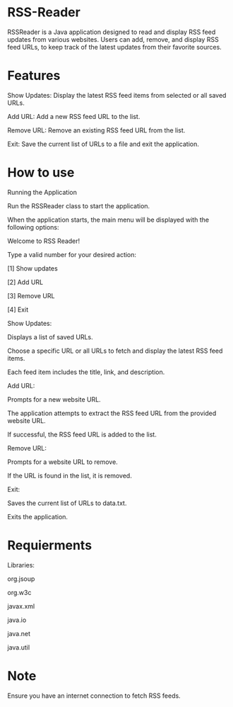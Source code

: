 # RSS-Reader

RSSReader is a Java application designed to read and display RSS feed updates from various websites. Users can add, remove, and display RSS feed URLs, 
to keep track of the latest updates from their favorite sources.



# Features

Show Updates: Display the latest RSS feed items from selected or all saved URLs.

Add URL: Add a new RSS feed URL to the list.

Remove URL: Remove an existing RSS feed URL from the list.

Exit: Save the current list of URLs to a file and exit the application.


# How to use

Running the Application

Run the RSSReader class to start the application.

When the application starts, the main menu will be displayed with the following options:

Welcome to RSS Reader!

Type a valid number for your desired action:

[1] Show updates

[2] Add URL

[3] Remove URL

[4] Exit


Show Updates:

Displays a list of saved URLs.

Choose a specific URL or all URLs to fetch and display the latest RSS feed items.

Each feed item includes the title, link, and description.

Add URL:

Prompts for a new website URL.

The application attempts to extract the RSS feed URL from the provided website URL.

If successful, the RSS feed URL is added to the list.

Remove URL:

Prompts for a website URL to remove.

If the URL is found in the list, it is removed.

Exit:

Saves the current list of URLs to data.txt.

Exits the application.

# Requierments

Libraries:

org.jsoup 

org.w3c

javax.xml

java.io

java.net

java.util


# Note

Ensure you have an internet connection to fetch RSS feeds.
